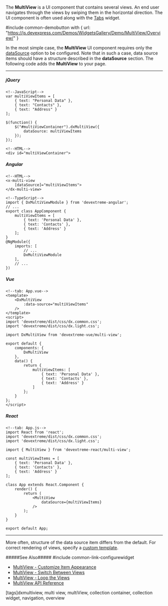 The **MultiView** is a UI component that contains several views. An end user navigates through the views by swiping them in the horizontal direction. The UI component is often used along with the [Tabs](/api-reference/10%20UI%20Widgets/dxTabs '/Documentation/ApiReference/UI_Widgets/dxTabs/') widget.

#include common-demobutton with {
    url: "https://js.devexpress.com/Demos/WidgetsGallery/Demo/MultiView/Overview/"
}

In the most simple case, the **MultiView** UI component requires only the [dataSource](/api-reference/10%20UI%20Widgets/dxMultiView/1%20Configuration/dataSource.md '/Documentation/ApiReference/UI_Widgets/dxMultiView/Configuration/#dataSource') option to be configured. Note that in such a case, data source items should have a structure described in the **dataSource** section. The following code adds the **MultiView** to your page.

---

##### jQuery

    <!--JavaScript-->
    var multiViewItems = [
        { text: "Personal Data" },
        { text: "Contacts" },
        { text: "Address" }
    ];

    $(function() {
        $("#multiViewContainer").dxMultiView({
            dataSource: multiViewItems
        });
    });

    <!--HTML-->
    <div id="multiViewContainer">

##### Angular

    <!--HTML-->
    <x-multi-view
        [dataSource]="multiViewItems">
    </dx-multi-view>

    <!--TypeScript-->
    import { DxMultiViewModule } from 'devextreme-angular';
    // ...
    export class AppComponent {
        multiViewItems = [
            { text: 'Personal Data' },
            { text: 'Contacts' },
            { text: 'Address' }
        ];
    }
    @NgModule({
        imports: [
            // ...
            DxMultiViewModule
        ],
        // ...
    })

##### Vue

    <!--tab: App.vue-->
    <template>
        <DxMultiView
            :data-source="multiViewItems"
        />
    </template>
    <script>
    import 'devextreme/dist/css/dx.common.css';
    import 'devextreme/dist/css/dx.light.css';

    import DxMultiView from 'devextreme-vue/multi-view';

    export default {
        components: {
            DxMultiView
        },
        data() {
            return {
                multiViewItems: [
                    { text: 'Personal Data' },
                    { text: 'Contacts' },
                    { text: 'Address' }
                ]
            };
        }
    };
    </script>

##### React

    <!--tab: App.js-->
    import React from 'react';
    import 'devextreme/dist/css/dx.common.css';
    import 'devextreme/dist/css/dx.light.css';

    import { MultiView } from 'devextreme-react/multi-view';

    const multiViewItems = [
        { text: 'Personal Data' },
        { text: 'Contacts' },
        { text: 'Address' }
    ];

    class App extends React.Component {
        render() {
            return (
                <MultiView
                    dataSource={multiViewItems}
                />
            );
        }
    }

    export default App;

---

More often, structure of the data source item differs from the default. For correct rendering of views, specify a [custom template](/concepts/05%20Widgets/MultiView/05%20Customize%20Item%20Appearance.md '/Documentation/Guide/Widgets/MultiView/Customize_Item_Appearance'). 

#####See Also#####
#include common-link-configurewidget
- [MultiView - Customize Item Appearance](/concepts/05%20Widgets/MultiView/05%20Customize%20Item%20Appearance.md '/Documentation/Guide/Widgets/MultiView/Customize_Item_Appearance')
- [MultiView - Switch Between Views](/concepts/05%20Widgets/MultiView/10%20Switch%20Between%20Views.md '/Documentation/Guide/Widgets/MultiView/Switch_Between_Views')
- [MultiView - Loop the Views](/concepts/05%20Widgets/MultiView/15%20Loop%20the%20Views.md '/Documentation/Guide/Widgets/MultiView/Loop_the_Views')
- [MultiView API Reference](/api-reference/10%20UI%20Widgets/dxMultiView '/Documentation/ApiReference/UI_Widgets/dxMultiView/')

[tags]dxmultiview, multi view, multiView, collection container, collection widget, navigation, overview